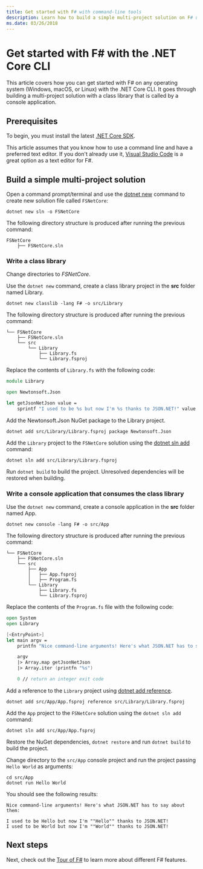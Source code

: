 ```yaml
---
title: Get started with F# with command-line tools
description: Learn how to build a simple multi-project solution on F# using the .NET Core CLI on any operating system (Windows, macOs or Linux).
ms.date: 03/26/2018
---
```

# Get started with F# with the .NET Core CLI

This article covers how you can get started with F# on any operating system (Windows, macOS, or Linux) with the .NET Core CLI. It goes through building a multi-project solution with a class library that is called by a console application.

## Prerequisites

To begin, you must install the latest [.NET Core SDK](https://www.microsoft.com/net/download/).

This article assumes that you know how to use a command line and have a preferred text editor. If you don't already use it, [Visual Studio Code](get-started-vscode.md) is a great option as a text editor for F#.

## Build a simple multi-project solution

Open a command prompt/terminal and use the [dotnet new](../../core/tools/dotnet-new.md) command to create new solution file called `FSNetCore`:

```console
dotnet new sln -o FSNetCore
```

The following directory structure is produced after running the previous command:

```console
FSNetCore
    ├── FSNetCore.sln
```

### Write a class library

Change directories to *FSNetCore*.

Use the `dotnet new` command, create a class library project in the **src** folder named Library.

```console
dotnet new classlib -lang F# -o src/Library
```

The following directory structure is produced after running the previous command:

```console
└── FSNetCore
    ├── FSNetCore.sln
    └── src
        └── Library
            ├── Library.fs
            └── Library.fsproj
```

Replace the contents of `Library.fs` with the following code:

```fsharp
module Library

open Newtonsoft.Json

let getJsonNetJson value =
    sprintf "I used to be %s but now I'm %s thanks to JSON.NET!" value (JsonConvert.SerializeObject(value))
```

Add the Newtonsoft.Json NuGet package to the Library project.

```console
dotnet add src/Library/Library.fsproj package Newtonsoft.Json
```

Add the `Library` project to the `FSNetCore` solution using the [dotnet sln add](../../core/tools/dotnet-sln.md) command:

```console
dotnet sln add src/Library/Library.fsproj
```

Run `dotnet build` to build the project. Unresolved dependencies will be restored when building.

### Write a console application that consumes the class library

Use the `dotnet new` command, create a console application in the **src** folder named App.

```console
dotnet new console -lang F# -o src/App
```

The following directory structure is produced after running the previous command:

```console
└── FSNetCore
    ├── FSNetCore.sln
    └── src
        ├── App
        │   ├── App.fsproj
        │   ├── Program.fs
        └── Library
            ├── Library.fs
            └── Library.fsproj
```

Replace the contents of the `Program.fs` file with the following code:

```fsharp
open System
open Library

[<EntryPoint>]
let main argv =
    printfn "Nice command-line arguments! Here's what JSON.NET has to say about them:"

    argv
    |> Array.map getJsonNetJson
    |> Array.iter (printfn "%s")

    0 // return an integer exit code
```

Add a reference to the `Library` project using [dotnet add reference](../../core/tools/dotnet-add-reference.md).

```console
dotnet add src/App/App.fsproj reference src/Library/Library.fsproj
```

Add the `App` project to the `FSNetCore` solution using the `dotnet sln add` command:

```console
dotnet sln add src/App/App.fsproj
```

Restore the NuGet dependencies, `dotnet restore` and run `dotnet build` to build the project.

Change directory to the `src/App` console project and run the project passing `Hello World` as arguments:

```console
cd src/App
dotnet run Hello World
```

You should see the following results:

```console
Nice command-line arguments! Here's what JSON.NET has to say about them:

I used to be Hello but now I'm ""Hello"" thanks to JSON.NET!
I used to be World but now I'm ""World"" thanks to JSON.NET!
```

## Next steps

Next, check out the [Tour of F#](../tour.md) to learn more about different F# features.
